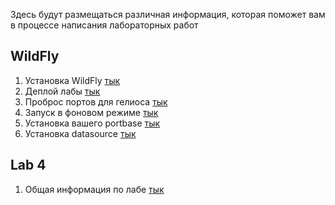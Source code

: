 Здесь будут размещаться различная информация, которая поможет вам в процессе написания лабораторных работ

## WildFly

1. Установка WildFly [тык](https://github.com/DeltaThreeEight/Web-Programming-ITMO/blob/master/guides/install-wildfly.md#установка-wildfly-на-helios)
1. Деплой лабы [тык](https://github.com/DeltaThreeEight/Web-Programming-ITMO/blob/master/guides/install-wildfly.md#deployment)
1. Проброс портов для гелиоса [тык](https://github.com/DeltaThreeEight/Web-Programming-ITMO/blob/master/guides/install-wildfly.md#проброс-портов)
1. Запуск в фоновом режиме [тык](https://github.com/DeltaThreeEight/Web-Programming-ITMO/blob/master/guides/install-wildfly.md#запуск-в-фоне)
1. Установка вашего portbase [тык](https://github.com/DeltaThreeEight/Web-Programming-ITMO/blob/master/guides/install-wildfly.md#установка-portbase)
1. Установка datasource [тык](https://github.com/DeltaThreeEight/Web-Programming-ITMO/blob/master/guides/set-wildfly-datasource.md)

## Lab 4

1. Общая информация по лабе [тык](https://github.com/DeltaThreeEight/Web-Programming-ITMO/blob/master/guides/lab4.md)
